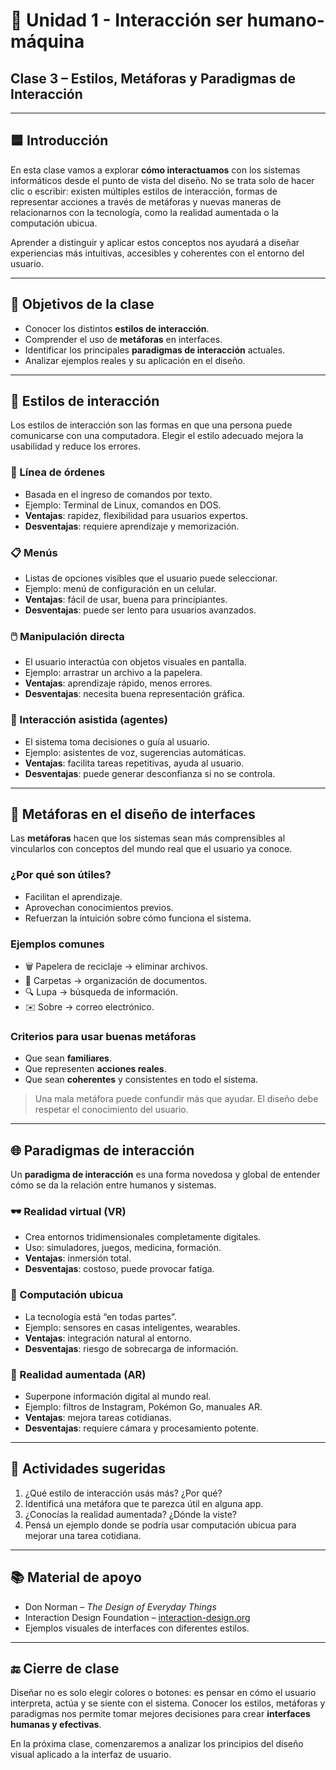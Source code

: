 # 📘 Unidad 1 - Interacción ser humano-máquina

## Clase 3 – Estilos, Metáforas y Paradigmas de Interacción

---

## 🟦 Introducción

En esta clase vamos a explorar **cómo interactuamos** con los sistemas informáticos desde el punto de vista del diseño. No se trata solo de hacer clic o escribir: existen múltiples estilos de interacción, formas de representar acciones a través de metáforas y nuevas maneras de relacionarnos con la tecnología, como la realidad aumentada o la computación ubicua.

Aprender a distinguir y aplicar estos conceptos nos ayudará a diseñar experiencias más intuitivas, accesibles y coherentes con el entorno del usuario.

---

## 🎯 Objetivos de la clase

- Conocer los distintos **estilos de interacción**.
- Comprender el uso de **metáforas** en interfaces.
- Identificar los principales **paradigmas de interacción** actuales.
- Analizar ejemplos reales y su aplicación en el diseño.

---

## 🧭 Estilos de interacción

Los estilos de interacción son las formas en que una persona puede comunicarse con una computadora. Elegir el estilo adecuado mejora la usabilidad y reduce los errores.

### 📜 Línea de órdenes
- Basada en el ingreso de comandos por texto.
- Ejemplo: Terminal de Linux, comandos en DOS.
- **Ventajas**: rapidez, flexibilidad para usuarios expertos.
- **Desventajas**: requiere aprendizaje y memorización.

### 📋 Menús
- Listas de opciones visibles que el usuario puede seleccionar.
- Ejemplo: menú de configuración en un celular.
- **Ventajas**: fácil de usar, buena para principiantes.
- **Desventajas**: puede ser lento para usuarios avanzados.

### 🖱️ Manipulación directa
- El usuario interactúa con objetos visuales en pantalla.
- Ejemplo: arrastrar un archivo a la papelera.
- **Ventajas**: aprendizaje rápido, menos errores.
- **Desventajas**: necesita buena representación gráfica.

### 🤖 Interacción asistida (agentes)
- El sistema toma decisiones o guía al usuario.
- Ejemplo: asistentes de voz, sugerencias automáticas.
- **Ventajas**: facilita tareas repetitivas, ayuda al usuario.
- **Desventajas**: puede generar desconfianza si no se controla.

---

## 🧩 Metáforas en el diseño de interfaces

Las **metáforas** hacen que los sistemas sean más comprensibles al vincularlos con conceptos del mundo real que el usuario ya conoce.

### ¿Por qué son útiles?
- Facilitan el aprendizaje.
- Aprovechan conocimientos previos.
- Refuerzan la intuición sobre cómo funciona el sistema.

### Ejemplos comunes
- 🗑️ Papelera de reciclaje → eliminar archivos.
- 📁 Carpetas → organización de documentos.
- 🔍 Lupa → búsqueda de información.
- ✉️ Sobre → correo electrónico.

### Criterios para usar buenas metáforas
- Que sean **familiares**.
- Que representen **acciones reales**.
- Que sean **coherentes** y consistentes en todo el sistema.

> Una mala metáfora puede confundir más que ayudar. El diseño debe respetar el conocimiento del usuario.

---

## 🌐 Paradigmas de interacción

Un **paradigma de interacción** es una forma novedosa y global de entender cómo se da la relación entre humanos y sistemas.

### 🕶️ Realidad virtual (VR)
- Crea entornos tridimensionales completamente digitales.
- Uso: simuladores, juegos, medicina, formación.
- **Ventajas**: inmersión total.
- **Desventajas**: costoso, puede provocar fatiga.

### 📱 Computación ubicua
- La tecnología está “en todas partes”.
- Ejemplo: sensores en casas inteligentes, wearables.
- **Ventajas**: integración natural al entorno.
- **Desventajas**: riesgo de sobrecarga de información.

### 🧠 Realidad aumentada (AR)
- Superpone información digital al mundo real.
- Ejemplo: filtros de Instagram, Pokémon Go, manuales AR.
- **Ventajas**: mejora tareas cotidianas.
- **Desventajas**: requiere cámara y procesamiento potente.

---

## 📝 Actividades sugeridas

1. ¿Qué estilo de interacción usás más? ¿Por qué?
2. Identificá una metáfora que te parezca útil en alguna app.
3. ¿Conocías la realidad aumentada? ¿Dónde la viste?
4. Pensá un ejemplo donde se podría usar computación ubicua para mejorar una tarea cotidiana.

---

## 📚 Material de apoyo

- Don Norman – *The Design of Everyday Things*
- Interaction Design Foundation – [interaction-design.org](https://www.interaction-design.org)
- Ejemplos visuales de interfaces con diferentes estilos.

---

## 🔚 Cierre de clase

Diseñar no es solo elegir colores o botones: es pensar en cómo el usuario interpreta, actúa y se siente con el sistema. Conocer los estilos, metáforas y paradigmas nos permite tomar mejores decisiones para crear **interfaces humanas y efectivas**.

En la próxima clase, comenzaremos a analizar los principios del diseño visual aplicado a la interfaz de usuario.

